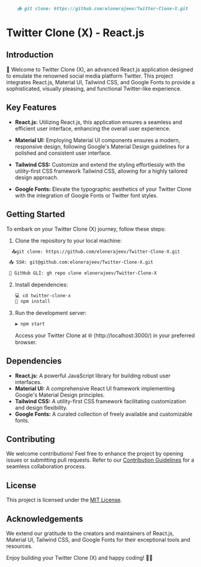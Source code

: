 
```markdown
    📥 git clone: https://github.com/elonerajeev/Twitter-Clone-X.git
```
# Twitter Clone (X) - React.js

## Introduction
 
🚀 Welcome to Twitter Clone (X), an advanced React.js application designed to emulate the renowned social media platform Twitter. This project integrates React.js, Material UI, Tailwind CSS, and Google Fonts to provide a sophisticated, visually pleasing, and functional Twitter-like experience.
 
## Key Features

- **React.js:** Utilizing React.js, this application ensures a seamless and efficient user interface, enhancing the overall user experience.

- **Material UI:** Employing Material UI components ensures a modern, responsive design, following Google's Material Design guidelines for a polished and consistent user interface.

- **Tailwind CSS:** Customize and extend the styling effortlessly with the utility-first CSS framework Tailwind CSS, allowing for a highly tailored design approach.

- **Google Fonts:** Elevate the typographic aesthetics of your Twitter Clone with the integration of Google Fonts or Twitter font styles.

## Getting Started

To embark on your Twitter Clone (X) journey, follow these steps:

1. Clone the repository to your local machine:

  ```bash
    📤git clone: https://github.com/elonerajeev/Twitter-Clone-X.git
 ```

   ```bash
    📤 SSH: git@github.com:elonerajeev/Twitter-Clone-X.git
   ```

   ```bash
    🚀 GitHub GLI: gh repo clone elonerajeev/Twitter-Clone-X
   ```


2. Install dependencies:

   ```bash
   💻 cd twitter-clone-x
   💼 npm install
   ```

3. Run the development server:

   ```bash
   ▶️ npm start
   ```

   Access your Twitter Clone at  🌐 (http://localhost:3000/) in your preferred browser.

## Dependencies

- **React.js:** A powerful JavaScript library for building robust user interfaces.
- **Material UI:** A comprehensive React UI framework implementing Google's Material Design principles.
- **Tailwind CSS:** A utility-first CSS framework facilitating customization and design flexibility.
- **Google Fonts:** A curated collection of freely available and customizable fonts.

## Contributing

We welcome contributions! Feel free to enhance the project by opening issues or submitting pull requests. Refer to our [Contribution Guidelines](CONTRIBUTING.md) for a seamless collaboration process.

## License

This project is licensed under the [MIT License](LICENSE).

## Acknowledgements

We extend our gratitude to the creators and maintainers of React.js, Material UI, Tailwind CSS, and Google Fonts for their exceptional tools and resources.

Enjoy building your Twitter Clone (X) and happy coding! 🚀✨

```


